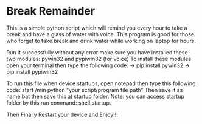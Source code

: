 # Break Remainder
This is a simple python script which will remind you every hour to take a break and have a glass of water with voice. This program is good for those who forget to take break and drink water while working on laptop for hours.

Run it successfully without any error make sure you have installed these two modules: pywin32 and pypiwin32 (for voice)
To install these modules open your terminal then type the following code:
-> pip install pywin32
-> pip install pypiwin32

To run this file when device startups, open notepad then type this following code:
start /min python "your script/program file path"
Then save it as name.bat then save this at startup folder.
Note: you can access startup folder by this run command: shell:startup.

Then Finally Restart your device and Enjoy!!!
